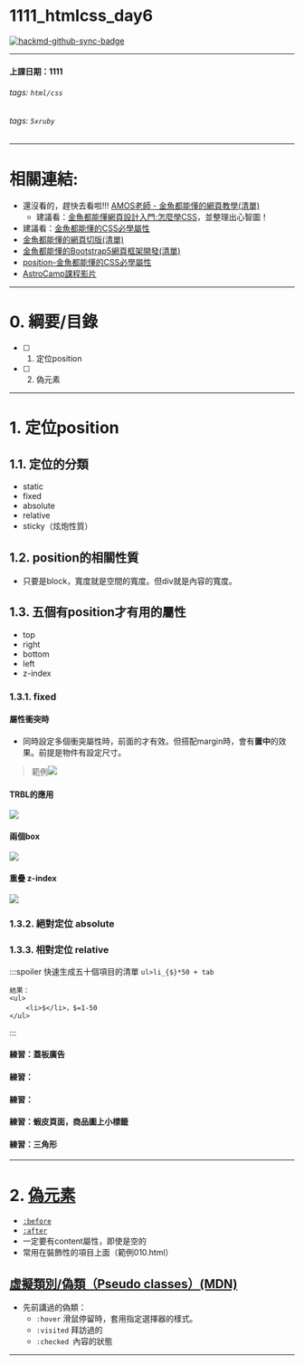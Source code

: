 # 1111_htmlcss_day6

[![hackmd-github-sync-badge](https://hackmd.io/89Znenj0RdmayDkbMEdkEQ/badge)](https://hackmd.io/89Znenj0RdmayDkbMEdkEQ)

---
#### 上課日期：1111
###### tags: `html/css`
###### tags: `5xruby`


---
# 相關連結:
- 還沒看的，趕快去看啦!!! [AMOS老師 - 金魚都能懂的網頁教學(清單)](https://www.youtube.com/playlist?list=PLqivELodHt3iL9PgGHg0_EF86FwdiqCre)
	- 建議看：[金魚都能懂網頁設計入門:怎麼學CSS](https://youtu.be/h7wJ2YZarFc)，並整理出心智圖！
- 建議看：[金魚都能懂的CSS必學屬性](https://ithelp.ithome.com.tw/users/20112550/ironman/3803?sc=iThelpR)
- [金魚都能懂的網頁切版(清單)](https://www.youtube.com/playlist?list=PLqivELodHt3hxeuLX8PYaI8u1GcDaBoJo)
- [金魚都能懂的Bootstrap5網頁框架開發(清單)](https://www.youtube.com/playlist?list=PLqivELodHt3jq3oWBZfdhMu0GE7774HBW)
- [position-金魚都能懂的CSS必學屬性](https://ithelp.ithome.com.tw/articles/10253500)
- [AstroCamp課程影片](https://campus.5xruby.tw/courses/1136422/lectures/25361517)

---
# 0. 綱要/目錄
- [ ] 1. 定位position
- [ ] 2. 偽元素





---
# 1. 定位position
## 1.1. 定位的分類
* static
* fixed
* absolute
* relative
* sticky（炫炮性質）

## 1.2. position的相關性質
- 只要是block，寬度就是空間的寬度。但div就是內容的寬度。

## 1.3. 五個有position才有用的屬性
- top
- right
- bottom
- left
- z-index
### 1.3.1. fixed
#### 屬性衝突時
- 同時設定多個衝突屬性時，前面的才有效。但搭配margin時，會有**置中**的效果。前提是物件有設定尺寸。
> 範例![](https://i.imgur.com/xeuJYXT.png)
#### TRBL的應用
![](https://i.imgur.com/3JLj3jP.png)
#### 兩個box
![](https://i.imgur.com/5xamqfB.png)
#### 重疊 z-index
![](https://i.imgur.com/Rdzx7xI.png)


### 1.3.2. 絕對定位 absolute


### 1.3.3. 相對定位 relative

:::spoiler
快速生成五十個項目的清單
`ul>li_{$}*50 + tab`
```
結果：
<ul>
	<li>$</li>，$=1-50	
</ul>

```
:::
#### 練習：蓋板廣告
#### 練習：
#### 練習：
#### 練習：蝦皮頁面，商品圖上小標籤
#### 練習：三角形



---
# 2. [偽元素](https://developer.mozilla.org/zh-TW/docs/Web/CSS/pseudo-elements)
- [`:before`](https://developer.mozilla.org/zh-CN/docs/Web/CSS/::before)
- [`:after`](https://developer.mozilla.org/zh-CN/docs/Web/CSS/::after)
- 一定要有content屬性，即使是空的
- 常用在裝飾性的項目上面（範例010.html）


## [虛擬類別/偽類（Pseudo classes）(MDN)](https://developer.mozilla.org/zh-TW/docs/Web/CSS/Pseudo-classes)
- 先前講過的偽類：
	- `:hover` 滑鼠停留時，套用指定選擇器的樣式。
	- `:visited` 拜訪過的
	- `:checked `內容的狀態


---

